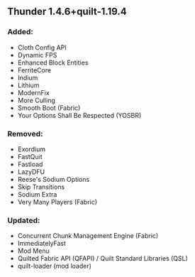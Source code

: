 ## Thunder 1.4.6+quilt-1.19.4

###  Added:
- Cloth Config API
- Dynamic FPS
- Enhanced Block Entities
- FerriteCore
- Indium
- Lithium
- ModernFix
- More Culling
- Smooth Boot (Fabric)
- Your Options Shall Be Respected (YOSBR)
###  Removed:
- Exordium
- FastQuit
- Fastload
- LazyDFU
- Reese's Sodium Options
- Skip Transitions
- Sodium Extra
- Very Many Players (Fabric)
### Updated:
- Concurrent Chunk Management Engine (Fabric)
- ImmediatelyFast
- Mod Menu
- Quilted Fabric API (QFAPI) / Quilt Standard Libraries (QSL)
- quilt-loader (mod loader)
